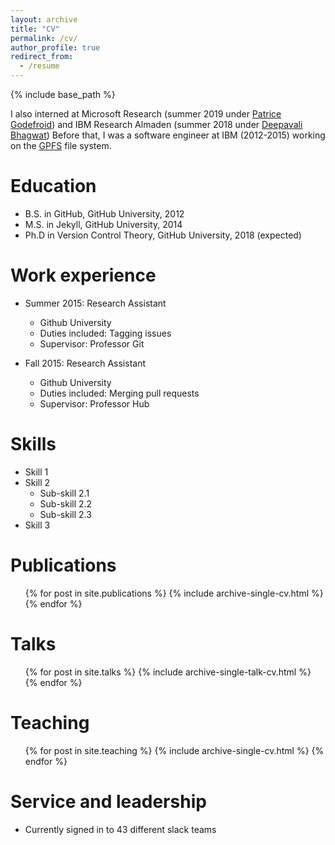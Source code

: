 ```yaml
---
layout: archive
title: "CV"
permalink: /cv/
author_profile: true
redirect_from:
  - /resume
---
```


{% include base_path %}

I also interned at
  Microsoft Research (summer 2019 under [Patrice Godefroid](https://www.microsoft.com/en-us/research/people/pg/))
  and
  IBM Research Almaden (summer 2018 under [Deepavali Bhagwat](https://researcher.watson.ibm.com/researcher/view.php?person=us-deepavali))
Before that, I was a software engineer at IBM (2012-2015) working on the [GPFS](https://en.wikipedia.org/wiki/GPFS) file system.

Education
======
* B.S. in GitHub, GitHub University, 2012
* M.S. in Jekyll, GitHub University, 2014
* Ph.D in Version Control Theory, GitHub University, 2018 (expected)

Work experience
======
* Summer 2015: Research Assistant
  * Github University
  * Duties included: Tagging issues
  * Supervisor: Professor Git

* Fall 2015: Research Assistant
  * Github University
  * Duties included: Merging pull requests
  * Supervisor: Professor Hub
  
Skills
======
* Skill 1
* Skill 2
  * Sub-skill 2.1
  * Sub-skill 2.2
  * Sub-skill 2.3
* Skill 3

Publications
======
  <ul>{% for post in site.publications %}
    {% include archive-single-cv.html %}
  {% endfor %}</ul>
  
Talks
======
  <ul>{% for post in site.talks %}
    {% include archive-single-talk-cv.html %}
  {% endfor %}</ul>
  
Teaching
======
  <ul>{% for post in site.teaching %}
    {% include archive-single-cv.html %}
  {% endfor %}</ul>
  
Service and leadership
======
* Currently signed in to 43 different slack teams
